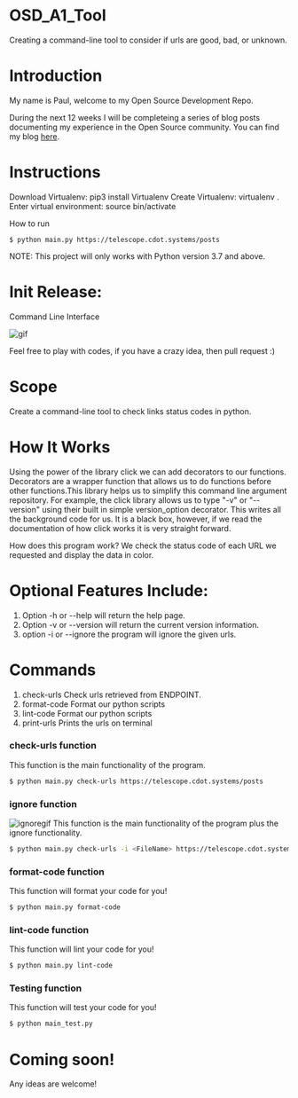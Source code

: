 # OSD_A1_Tool
Creating a command-line tool to consider if urls are good, bad, or unknown.

# Introduction

My name is Paul, welcome to my Open Source Development Repo.

During the next 12 weeks I will be completeing a series of blog posts documenting my experience in the Open Source community. 
You can find my blog [here](https://osd600.blogspot.com/).

# Instructions

Download Virtualenv: pip3 install Virtualenv 
Create Virtualenv: virtualenv .
Enter virtual environment: source bin/activate

How to run 
```
$ python main.py https://telescope.cdot.systems/posts
```

NOTE: This project will only works with Python version 3.7 and above.
# Init Release:

Command Line Interface


![gif](https://user-images.githubusercontent.com/44411777/98872293-4a6d8680-2444-11eb-9cf2-3a2f2941bb60.gif)




Feel free to play with codes, if you have a crazy idea, then pull request :)

# Scope

Create a command-line tool to check links status codes in python.

# How It Works

Using the power of the library click we can add decorators to our functions. Decorators are a wrapper function that allows us to do functions before other functions.This library helps us to simplify this command line argument repository.
For example, the click library allows us to type "-v" or "--version" using their built in simple version_option decorator. This writes all the background code for us. It is a black box, however, if we read the documentation of how click works it is very straight forward.

How does this program work? 
We check the status code of each URL we requested and display the data in color.


# Optional Features Include:

1. Option -h or --help will return the help page.
2. Option -v or --version will return the current version information.
3. option -i or --ignore the program will ignore the given urls.


# Commands

1. check-urls   Check urls retrieved from ENDPOINT.
2. format-code  Format our python scripts
3. lint-code    Format our python scripts
4. print-urls   Prints the urls on terminal

### check-urls function

This function is the main functionality of the program.
```sh
$ python main.py check-urls https://telescope.cdot.systems/posts
```

### ignore function
![ignoregif](https://user-images.githubusercontent.com/44411777/98873359-3e82c400-2446-11eb-90c0-aca4fe558296.gif)
This function is the main functionality of the program plus the ignore functionality.
```sh
$ python main.py check-urls -i <FileName> https://telescope.cdot.systems/posts
```

### format-code function

This function will format your code for you!
```sh
$ python main.py format-code
```
### lint-code function

This function will lint your code for you!
```sh
$ python main.py lint-code
```

### Testing function

This function will test your code for you!
```sh
$ python main_test.py 
```

# Coming soon!
Any ideas are welcome!
